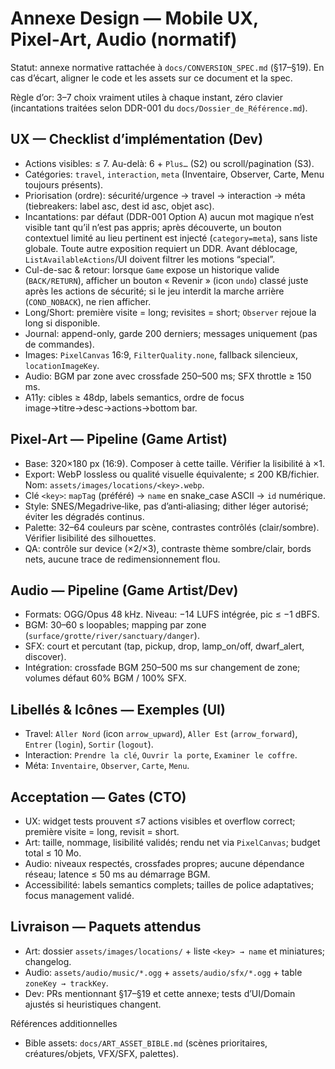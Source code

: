 # Annexe Design — Mobile UX, Pixel‑Art, Audio (normatif)

Statut: annexe normative rattachée à `docs/CONVERSION_SPEC.md` (§17–§19). En cas d’écart, aligner le code et les assets sur ce document et la spec.

Règle d’or: 3–7 choix vraiment utiles à chaque instant, zéro clavier (incantations traitées selon DDR-001 du `docs/Dossier_de_Référence.md`).

## UX — Checklist d’implémentation (Dev)

- Actions visibles: ≤ 7. Au-delà: 6 + `Plus…` (S2) ou scroll/pagination (S3).
- Catégories: `travel`, `interaction`, `meta` (Inventaire, Observer, Carte, Menu toujours présents).
- Priorisation (ordre): sécurité/urgence → travel → interaction → méta (tiebreakers: label asc, dest id asc, objet asc).
- Incantations: par défaut (DDR-001 Option A) aucun mot magique n’est visible tant qu’il n’est pas appris; après découverte, un bouton contextuel limité au lieu pertinent est injecté (`category=meta`), sans liste globale. Toute autre exposition requiert un DDR. Avant déblocage, `ListAvailableActions`/UI doivent filtrer les motions “special”.
- Cul-de-sac & retour: lorsque `Game` expose un historique valide (`BACK/RETURN`), afficher un bouton « Revenir » (icon `undo`) classé juste après les actions de sécurité; si le jeu interdit la marche arrière (`COND_NOBACK`), ne rien afficher.
- Long/Short: première visite = long; revisites = short; `Observer` rejoue la long si disponible.
- Journal: append-only, garde 200 derniers; messages uniquement (pas de commandes).
- Images: `PixelCanvas` 16:9, `FilterQuality.none`, fallback silencieux, `locationImageKey`.
- Audio: BGM par zone avec crossfade 250–500 ms; SFX throttle ≥ 150 ms.
- A11y: cibles ≥ 48dp, labels semantics, ordre de focus image→titre→desc→actions→bottom bar.

## Pixel‑Art — Pipeline (Game Artist)

- Base: 320×180 px (16:9). Composer à cette taille. Vérifier la lisibilité à ×1.
- Export: WebP lossless ou qualité visuelle équivalente; ≤ 200 KB/fichier. Nom: `assets/images/locations/<key>.webp`.
- Clé `<key>`: `mapTag` (préféré) → `name` en snake_case ASCII → `id` numérique.
- Style: SNES/Megadrive‑like, pas d’anti‑aliasing; dither léger autorisé; éviter les dégradés continus.
- Palette: 32–64 couleurs par scène, contrastes contrôlés (clair/sombre). Vérifier lisibilité des silhouettes.
- QA: contrôle sur device (×2/×3), contraste thème sombre/clair, bords nets, aucune trace de redimensionnement flou.

## Audio — Pipeline (Game Artist/Dev)

- Formats: OGG/Opus 48 kHz. Niveau: −14 LUFS intégrée, pic ≤ −1 dBFS.
- BGM: 30–60 s loopables; mapping par zone (`surface/grotte/river/sanctuary/danger`).
- SFX: court et percutant (tap, pickup, drop, lamp_on/off, dwarf_alert, discover).
- Intégration: crossfade BGM 250–500 ms sur changement de zone; volumes défaut 60% BGM / 100% SFX.

## Libellés & Icônes — Exemples (UI)

- Travel: `Aller Nord` (icon `arrow_upward`), `Aller Est` (`arrow_forward`), `Entrer` (`login`), `Sortir` (`logout`).
- Interaction: `Prendre la clé`, `Ouvrir la porte`, `Examiner le coffre`.
- Méta: `Inventaire`, `Observer`, `Carte`, `Menu`.

## Acceptation — Gates (CTO)

- UX: widget tests prouvent ≤7 actions visibles et overflow correct; première visite = long, revisit = short.
- Art: taille, nommage, lisibilité validés; rendu net via `PixelCanvas`; budget total ≤ 10 Mo.
- Audio: niveaux respectés, crossfades propres; aucune dépendance réseau; latence ≤ 50 ms au démarrage BGM.
- Accessibilité: labels semantics complets; tailles de police adaptatives; focus management validé.

## Livraison — Paquets attendus

- Art: dossier `assets/images/locations/` + liste `<key> → name` et miniatures; changelog.
- Audio: `assets/audio/music/*.ogg` + `assets/audio/sfx/*.ogg` + table `zoneKey → trackKey`.
- Dev: PRs mentionnant §17–§19 et cette annexe; tests d’UI/Domain ajustés si heuristiques changent.

Références additionnelles

- Bible assets: `docs/ART_ASSET_BIBLE.md` (scènes prioritaires, créatures/objets, VFX/SFX, palettes).
